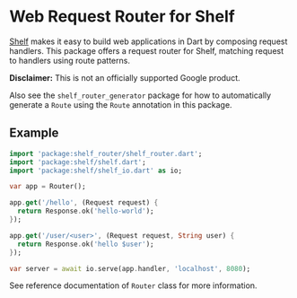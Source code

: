 # Web Request Router for Shelf

[Shelf](https://pub.dartlang.org/packages/shelf) makes it easy to build web
applications in Dart by composing request handlers. This package offers a
request router for Shelf, matching request to handlers using route patterns.

**Disclaimer:** This is not an officially supported Google product.

Also see the `shelf_router_generator` package for how to automatically generate
a `Route` using the `Route` annotation in this package.

## Example

```dart
import 'package:shelf_router/shelf_router.dart';
import 'package:shelf/shelf.dart';
import 'package:shelf/shelf_io.dart' as io;

var app = Router();

app.get('/hello', (Request request) {
  return Response.ok('hello-world');
});

app.get('/user/<user>', (Request request, String user) {
  return Response.ok('hello $user');
});

var server = await io.serve(app.handler, 'localhost', 8080);
```

See reference documentation of `Router` class for more information.

